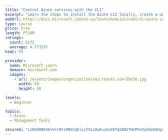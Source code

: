 ```yaml
---
title: "Control Azure services with the CLI"
excerpt: "Learn the steps to install the Azure CLI locally, create a website, and manage Azure resources using the CLI."
webUrl: https://docs.microsoft.com/en-us/learn/modules/control-azure-services-with-cli/
type: course
price: Free
length: PT34M
ratings:
  count: 6272
  average: 4.773597
heat: 55

provider:
  name: Microsoft Learn
  domain: microsoft.com
  images:
    - url: /assets/images/organizations/microsoft.com-50x50.jpg
      width: 50
      height: 50

levels:
  - Beginner

topics:
  - Azure
  - Management Tools

secured: "L16UD0064A+V+tHFz9NSCqEiccTtoiDw8uvku0ETqGAW2TWvMYwVyb6oEUHyukln0De3gOhcyDIxUuSLVYmJOTCSxyi2wdDKOKY/SqELISXV5y7BedOoL06s4Pf3utLDC73bMzd+o+LhbGvOKHB9vfvqOJcXHOFzZArIGtoIDvfMbpfNP9QDmyDyAbDlCMgNZtvgVtgUzK8sXpajuyykI6PIc5ybSGbRGX8L19986MgkefZO0zNDzhWR8TK2HPz3O7sBjaVRzRcQnaptQFNU+CqtfwdzLhIw0Zr2iG2E/63u4mZzulJP0Z8LCsWzVcVLCfjdLiHcdOsGgyU1BkT0KkBi8P3W/UzZKXdmYmct0j6hLWHZdm2d6lAqXsO9trQSEG5syM0lmJO9IyztAOjRwdlZgb+49abYnHbWnXViuSw=;2ChHUfvxnGj3JCnUqzgY2g=="
---
```



